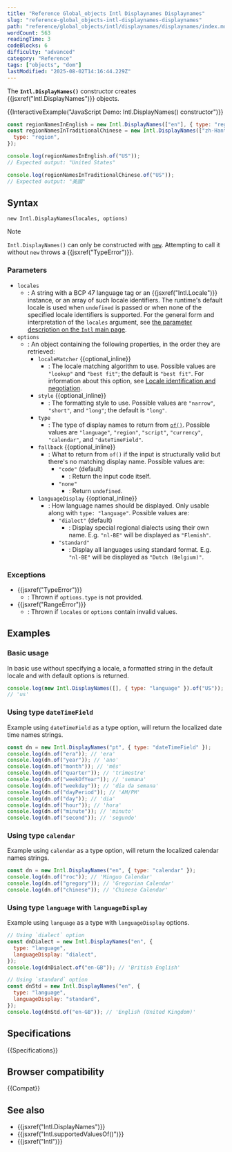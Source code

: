 ```yaml
---
title: "Reference Global_objects Intl Displaynames Displaynames"
slug: "reference-global_objects-intl-displaynames-displaynames"
path: "reference/global_objects/intl/displaynames/displaynames/index.md"
wordCount: 563
readingTime: 3
codeBlocks: 6
difficulty: "advanced"
category: "Reference"
tags: ["objects", "dom"]
lastModified: "2025-08-02T14:16:44.229Z"
---
```



The **`Intl.DisplayNames()`** constructor creates {{jsxref("Intl.DisplayNames")}} objects.

{{InteractiveExample("JavaScript Demo: Intl.DisplayNames() constructor")}}

```js interactive-example
const regionNamesInEnglish = new Intl.DisplayNames(["en"], { type: "region" });
const regionNamesInTraditionalChinese = new Intl.DisplayNames(["zh-Hant"], {
  type: "region",
});

console.log(regionNamesInEnglish.of("US"));
// Expected output: "United States"

console.log(regionNamesInTraditionalChinese.of("US"));
// Expected output: "美國"
```

## Syntax

```js-nolint
new Intl.DisplayNames(locales, options)
```

> [!NOTE]
> `Intl.DisplayNames()` can only be constructed with [`new`](/en-US/docs/Web/JavaScript/Reference/Operators/new). Attempting to call it without `new` throws a {{jsxref("TypeError")}}.

### Parameters

- `locales`
  - : A string with a BCP 47 language tag or an {{jsxref("Intl.Locale")}} instance, or an array of such locale identifiers. The runtime's default locale is used when `undefined` is passed or when none of the specified locale identifiers is supported. For the general form and interpretation of the `locales` argument, see [the parameter description on the `Intl` main page](/en-US/docs/Web/JavaScript/Reference/Global_Objects/Intl#locales_argument).
- `options`
  - : An object containing the following properties, in the order they are retrieved:
    - `localeMatcher` {{optional_inline}}
      - : The locale matching algorithm to use. Possible values are `"lookup"` and `"best fit"`; the default is `"best fit"`. For information about this option, see [Locale identification and negotiation](/en-US/docs/Web/JavaScript/Reference/Global_Objects/Intl#locale_identification_and_negotiation).
    - `style` {{optional_inline}}
      - : The formatting style to use. Possible values are `"narrow"`, `"short"`, and `"long"`; the default is `"long"`.
    - `type`
      - : The type of display names to return from [`of()`](/en-US/docs/Web/JavaScript/Reference/Global_Objects/Intl/DisplayNames/of). Possible values are `"language"`, `"region"`, `"script"`, `"currency"`, `"calendar"`, and `"dateTimeField"`.
    - `fallback` {{optional_inline}}
      - : What to return from `of()` if the input is structurally valid but there's no matching display name. Possible values are:
        - `"code"` (default)
          - : Return the input code itself.
        - `"none"`
          - : Return `undefined`.
    - `languageDisplay` {{optional_inline}}
      - : How language names should be displayed. Only usable along with `type: "language"`. Possible values are:
        - `"dialect"` (default)
          - : Display special regional dialects using their own name. E.g. `"nl-BE"` will be displayed as `"Flemish"`.
        - `"standard"`
          - : Display all languages using standard format. E.g. `"nl-BE"` will be displayed as `"Dutch (Belgium)"`.

### Exceptions

- {{jsxref("TypeError")}}
  - : Thrown if `options.type` is not provided.
- {{jsxref("RangeError")}}
  - : Thrown if `locales` or `options` contain invalid values.

## Examples

### Basic usage

In basic use without specifying a locale, a formatted string in the default locale and
with default options is returned.

```js
console.log(new Intl.DisplayNames([], { type: "language" }).of("US"));
// 'us'
```

### Using type `dateTimeField`

Example using `dateTimeField` as a type option, will return the localized date time names strings.

```js
const dn = new Intl.DisplayNames("pt", { type: "dateTimeField" });
console.log(dn.of("era")); // 'era'
console.log(dn.of("year")); // 'ano'
console.log(dn.of("month")); // 'mês'
console.log(dn.of("quarter")); // 'trimestre'
console.log(dn.of("weekOfYear")); // 'semana'
console.log(dn.of("weekday")); // 'dia da semana'
console.log(dn.of("dayPeriod")); // 'AM/PM'
console.log(dn.of("day")); // 'dia'
console.log(dn.of("hour")); // 'hora'
console.log(dn.of("minute")); // 'minuto'
console.log(dn.of("second")); // 'segundo'
```

### Using type `calendar`

Example using `calendar` as a type option, will return the localized calendar names strings.

```js
const dn = new Intl.DisplayNames("en", { type: "calendar" });
console.log(dn.of("roc")); // 'Minguo Calendar'
console.log(dn.of("gregory")); // 'Gregorian Calendar'
console.log(dn.of("chinese")); // 'Chinese Calendar'
```

### Using type `language` with `languageDisplay`

Example using `language` as a type with `languageDisplay` options.

```js
// Using `dialect` option
const dnDialect = new Intl.DisplayNames("en", {
  type: "language",
  languageDisplay: "dialect",
});
console.log(dnDialect.of("en-GB")); // 'British English'

// Using `standard` option
const dnStd = new Intl.DisplayNames("en", {
  type: "language",
  languageDisplay: "standard",
});
console.log(dnStd.of("en-GB")); // 'English (United Kingdom)'
```

## Specifications

{{Specifications}}

## Browser compatibility

{{Compat}}

## See also

- {{jsxref("Intl.DisplayNames")}}
- {{jsxref("Intl.supportedValuesOf()")}}
- {{jsxref("Intl")}}
